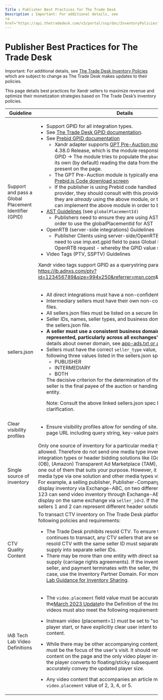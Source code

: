 ```yaml
---
Title : Publisher Best Practices for The Trade Desk
Description : Important: For additional details, see
<a
href="https://api.thetradedesk.com/v3/portal/ssp/doc/InventoryPolicies"
---
```



# Publisher Best Practices for The Trade Desk







Important: For additional details, see
<a
href="https://api.thetradedesk.com/v3/portal/ssp/doc/InventoryPolicies"
class="xref" target="_blank">The Trade Desk Inventory Policies</a> which
are subject to change as The Trade Desk makes updates to their policies.



This page details best practices for Xandr sellers to maximize revenue
and optimize their monetization strategies based on The Trade Desk’s
inventory policies.



<div id="publisher-best-practices-for-the-trade-desk__p-90565728-2b51-41f2-9234-bdc4823a0c56"
>

<table
id="publisher-best-practices-for-the-trade-desk__table-2c32a110-6ff3-4c7a-ba60-6fd8fb606aa7"
class="table frame-all">
<colgroup>
<col style="width: 50%" />
<col style="width: 50%" />
</colgroup>
<thead class="thead">
<tr class="header row">
<th
id="publisher-best-practices-for-the-trade-desk__table-2c32a110-6ff3-4c7a-ba60-6fd8fb606aa7__entry__1"
class="entry align-center colsep-1 rowsep-1">Guideline</th>
<th
id="publisher-best-practices-for-the-trade-desk__table-2c32a110-6ff3-4c7a-ba60-6fd8fb606aa7__entry__2"
class="entry align-center colsep-1 rowsep-1">Details</th>
</tr>
</thead>
<tbody class="tbody">
<tr class="odd row">
<td class="entry align-center colsep-1 rowsep-1"
headers="publisher-best-practices-for-the-trade-desk__table-2c32a110-6ff3-4c7a-ba60-6fd8fb606aa7__entry__1">Support
and pass a Global Placement Identifier (GPID)</td>
<td class="entry align-left colsep-1 rowsep-1"
headers="publisher-best-practices-for-the-trade-desk__table-2c32a110-6ff3-4c7a-ba60-6fd8fb606aa7__entry__2"><ul>
<li>Support GPID for all integration types.</li>
<li>See <a
href="https://api.thetradedesk.com/v3/portal/ssp/doc/InventoryGlobalPlacementID"
class="xref" target="_blank">The Trade Desk GPID documentation</a>.</li>
<li>See <a href="https://docs.prebid.org/features/pbAdSlot.html"
class="xref" target="_blank">Prebid GPID documentation</a>
<ul>
<li>Xandr adapter supports <a
href="https://docs.prebid.org/dev-docs/modules/gpt-pre-auction.html"
class="xref" target="_blank">GPT Pre-Auction module</a> as of Prebid
4.38.0 Release, which is the module responsible for generating GPID
-&gt; The module tries to populate the <code
class="ph codeph">pbadslot</code> and <code
class="ph codeph">gpid</code> fields on its own (by default) reading the
data from the GAM slots that are present on the page.</li>
<li>The GPT Pre-Auction module is typically enabled by default in the <a
href="https://docs.prebid.org/download.html" class="xref"
target="_blank">Prebid.js Code download screen</a></li>
<li>If the publisher is using Prebid code handled by a managed service
provider, they should consult with this provider to check whether they
are <em>already</em> using the above module, or to check if the provider
can implement the above module in order to begin passing GPID.</li>
</ul></li>
<li><a
href="https://docs.xandr.com/bundle/seller-tag/page/seller-tag/define-tag.html"
class="xref" target="_blank">AST Guidelines</a> (see <code
class="ph codeph">globalPlacementId)</code>
<ul>
<li>Publishers need to ensure they are using AST version 0.49.0+ in
order to use the globalPlacementId for AST</li>
</ul></li>
<li>OpenRTB (server-side integrations) Guidelines
<ul>
<li>Publisher Clients using server-side/OpenRTB based integrations will
need to use imp.ext.gpid field to pass Global Placement ID in their
OpenRTB request - whereby the GPID value should be a string</li>
</ul></li>
<li>Video Tags (PTV, SSPTV) Guidelines</li>
</ul>
<p>Xandr video tags support GPID as a querystring parameter – example:
<a
href="https://ib.adnxs.com/ptv?id=123456789&amp;size=994x250&amp;referrer=msn.com"
class="xref"
target="_blank">https://ib.adnxs.com/ptv?id=123456789&amp;size=994x250&amp;referrer=msn.com</a>&amp;gpid=GPID123456780</p></td>
</tr>
<tr class="even row">
<td class="entry align-center colsep-1 rowsep-1"
headers="publisher-best-practices-for-the-trade-desk__table-2c32a110-6ff3-4c7a-ba60-6fd8fb606aa7__entry__1">sellers.json</td>
<td class="entry align-left colsep-1 rowsep-1"
headers="publisher-best-practices-for-the-trade-desk__table-2c32a110-6ff3-4c7a-ba60-6fd8fb606aa7__entry__2"><ul>
<li>All direct integrations must have a non-confidential sellers.json
file.</li>
<li>Intermediary sellers must have their own non-confidential
sellers.json files.</li>
<li>All sellers.json files must be listed on a secure link (HTTPS).</li>
<li>Seller IDs, names, seller types, and business domains must be listed
in the sellers.json file.</li>
<li><strong>A seller must use a consistent business domain everywhere
they are represented, particularly across all exchanges’ sellers.json
files.</strong> For details about owner domain, see <a
href="https://api.thetradedesk.com/v3/portal/ssp/doc/InventoryPolicies#ads-txt"
class="xref" target="_blank"><u>app-ads.txt or ads.txt</u></a>.</li>
<li>Sellers must have the correct <code
class="ph codeph">seller_type</code> value, that can be one of the
following three values listed in the sellers.json spec:
<ul>
<li>PUBLISHER</li>
<li>INTERMEDIARY</li>
<li>BOTH</li>
</ul>
The decisive criterion for the determination of the <code
class="ph codeph">seller_type</code> is if the seller is the final payee
of the auction or handing payment to another entity.

Note: Consult the above linked
sellers.json spec by IAB for further clarification.
</li>
</ul></td>
</tr>
<tr class="odd row">
<td class="entry align-center colsep-1 rowsep-1"
headers="publisher-best-practices-for-the-trade-desk__table-2c32a110-6ff3-4c7a-ba60-6fd8fb606aa7__entry__1">Clear
visibility profiles</td>
<td class="entry align-left colsep-1 rowsep-1"
headers="publisher-best-practices-for-the-trade-desk__table-2c32a110-6ff3-4c7a-ba60-6fd8fb606aa7__entry__2"><ul>
<li>Ensure visibility profiles allow for sending of site.page url with
the full-page URL including query string, key-value pairs, and UTM
parameters.</li>
</ul></td>
</tr>
<tr class="even row">
<td class="entry align-center colsep-1 rowsep-1"
headers="publisher-best-practices-for-the-trade-desk__table-2c32a110-6ff3-4c7a-ba60-6fd8fb606aa7__entry__1">Single
source of inventory</td>
<td class="entry align-left colsep-1 rowsep-1"
headers="publisher-best-practices-for-the-trade-desk__table-2c32a110-6ff3-4c7a-ba60-6fd8fb606aa7__entry__2">Only
one source of inventory for a particular media type per seller is
allowed. Therefore do not send one media type inventory via multiple
integration types or header bidding solutions like (Google) Open Bidding
(OB), (Amazon) Transparent Ad Marketplace (TAM), Prebid, etc. Choose one
out of them that suits your purpose. However, it is allowed to send one
media type via one solution and other media types via different
solutions. For example, a selling publisher, Publisher-Company123,
cannot send display inventory via Exchange-ABC, on two different seller
IDs. Publisher-123 can send video inventory through Exchange-ABC on
<code class="ph codeph">seller_id=1</code> and display on the same
exchange via <code class="ph codeph">seller_id=2</code>. If the
publisher prefers, sellers 1 and 2 can represent different header
solutions.</td>
</tr>
<tr class="odd row">
<td class="entry align-center colsep-1 rowsep-1"
headers="publisher-best-practices-for-the-trade-desk__table-2c32a110-6ff3-4c7a-ba60-6fd8fb606aa7__entry__1">CTV
Quality Content</td>
<td class="entry align-left colsep-1 rowsep-1"
headers="publisher-best-practices-for-the-trade-desk__table-2c32a110-6ff3-4c7a-ba60-6fd8fb606aa7__entry__2">To
transact CTV inventory on The Trade Desk platform, be sure to meet the
following policies and requirements:
<ul>
<li>The Trade Desk prohibits resold CTV. To ensure the direct traffic
continues to transact, any CTV sellers that are sending both direct and
resold CTV with the same seller ID must separate the direct and resold
supply into separate seller IDs.</li>
<li>There may be more than one entity with direct sales rights to CTV
supply (carriage rights agreements). If the inventory is exclusive to
the seller, and payment terminates with the seller, this is allowed. In
this case, use the Inventory Partner Domain. For more details, see <a
href="https://iabtechlab.com/wp-content/uploads/2020/12/CTV_app-ads_IABTechLab_Explainer_Guide_Public_Comment_2020-12.pdf"
class="xref" target="_blank">IAB Tech Lab Guidance for Inventory
Sharing</a>.</li>
</ul></td>
</tr>
<tr class="even row">
<td class="entry align-center colsep-1 rowsep-1"
headers="publisher-best-practices-for-the-trade-desk__table-2c32a110-6ff3-4c7a-ba60-6fd8fb606aa7__entry__1">IAB
Tech Lab Video Definitions</td>
<td class="entry align-left colsep-1 rowsep-1"
headers="publisher-best-practices-for-the-trade-desk__table-2c32a110-6ff3-4c7a-ba60-6fd8fb606aa7__entry__2"><ul>
<li><p>The <code class="ph codeph">video.placement</code> field value
must be accurate according to the<a
href="https://iabtechlab.com/blog/updates-to-openrtb-for-public-comment/"
class="xref" target="_blank"><u>March 2023 Update</u></a>to the
Definition of the Instream Video. Instream videos must also meet the
following requirements.</p></li>
<li><p>Instream video (placement=1) must be set to "sound on" by default
at player start, or have explicitly clear user intent to watch the video
content.</p></li>
<li><p>While there may be other accompanying content, the video content
must be the focus of the user's visit. It should remain the primary
content on the page and the only video player in-view when playing. If
the player converts to floating/sticky subsequent ad calls should
accurately convey the updated player size.</p></li>
<li><p>Any video content that accompanies an article must have a <code
class="ph codeph">video.placement</code> value of 2, 3, 4, or
5.</p></li>
</ul></td>
</tr>
</tbody>
</table>






